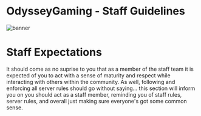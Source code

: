 # OdysseyGaming - Staff Guidelines 
![banner](https://media.discordapp.net/attachments/296281857232732161/923334010615242792/unknown.png)
# Staff Expectations


It should come as no suprise to you that as a member of the staff team it is expected of you to act with a sense of maturity and respect while interacting with others within the community. As well, following and enforcing all server rules should go without saying... this section will inform you on you should act as a staff member, reminding you of staff rules, server rules, and overall just making sure everyone's got some common sense.


